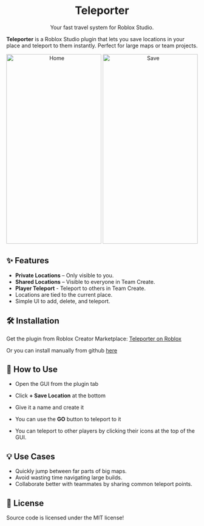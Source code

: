 <div align="center">
  <h1>Teleporter</h1>
  <p>Your fast travel system for Roblox Studio.</p>
</div>

**Teleporter** is a Roblox Studio plugin that lets you save locations in your place and teleport to them instantly. Perfect for large maps or team projects.

<div align="center">
  <img width="250" height="500" alt="Home" src="https://github.com/user-attachments/assets/1c961867-32a8-493a-b6b0-4c5136f1615f" />
  <img width="250" height="500" alt="Save" src="https://github.com/user-attachments/assets/06cf7692-8fe0-4920-8edb-d4fa66b7d878" />
</div>

## ✨ Features

- **Private Locations** – Only visible to you.
- **Shared Locations** – Visible to everyone in Team Create.
- **Player Teleport** - Teleport to others in Team Create.
- Locations are tied to the current place.
- Simple UI to add, delete, and teleport.

## 🛠 Installation

Get the plugin from Roblox Creator Marketplace:
   [Teleporter on Roblox](#)

Or you can install manually from github [here](https://github.com/Its-a-bit-random/Teleporter/releases/latest)

## 🚀 How to Use

- Open the GUI from the plugin tab
- Click **+ Save Location** at the bottom
- Give it a name and create it
- You can use the **GO** button to teleport to it

- You can teleport to other players by clicking their icons at the top of the GUI.

## 💡 Use Cases

- Quickly jump between far parts of big maps.
- Avoid wasting time navigating large builds.
- Collaborate better with teammates by sharing common teleport points.

## 📝 License

Source code is licensed under the MIT license!
